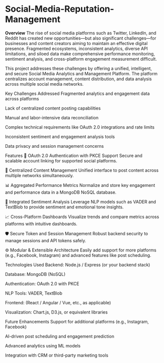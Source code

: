# Social-Media-Reputation-Management

**Overview**
The rise of social media platforms such as Twitter, LinkedIn, and Reddit has created new opportunities—but also significant challenges—for businesses and content creators aiming to maintain an effective digital presence. Fragmented ecosystems, inconsistent analytics, diverse API limitations, and siloed data make comprehensive performance monitoring, sentiment analysis, and cross-platform engagement measurement difficult.

This project addresses these challenges by offering a unified, intelligent, and secure Social Media Analytics and Management Platform. The platform centralizes account management, content distribution, and data analysis across multiple social media networks.

Key Challenges Addressed
Fragmented analytics and engagement data across platforms

Lack of centralized content posting capabilities

Manual and labor-intensive data reconciliation

Complex technical requirements like OAuth 2.0 integrations and rate limits

Inconsistent sentiment and engagement analysis tools

Data privacy and session management concerns

Features
🔐 OAuth 2.0 Authentication with PKCE Support
Secure and scalable account linking for supported social platforms.

🧵 Centralized Content Management
Unified interface to post content across multiple networks simultaneously.

📊 Aggregated Performance Metrics
Normalize and store key engagement and performance data in a MongoDB NoSQL database.

🧠 Integrated Sentiment Analysis
Leverage NLP models such as VADER and TextBlob to provide sentiment and emotional tone insights.

📈 Cross-Platform Dashboards
Visualize trends and compare metrics across platforms with intuitive dashboards.

🛡️ Secure Token and Session Management
Robust backend security to manage sessions and API tokens safely.

⚙️ Modular & Extensible Architecture
Easily add support for more platforms (e.g., Facebook, Instagram) and advanced features like post scheduling.

Technologies Used
Backend: Node.js / Express (or your backend stack)

Database: MongoDB (NoSQL)

Authentication: OAuth 2.0 with PKCE

NLP Tools: VADER, TextBlob

Frontend: (React / Angular / Vue, etc., as applicable)

Visualization: Chart.js, D3.js, or equivalent libraries

Future Enhancements
Support for additional platforms (e.g., Instagram, Facebook)

AI-driven post scheduling and engagement prediction

Advanced analytics using ML models

Integration with CRM or third-party marketing tools
